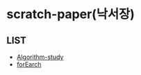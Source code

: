 # scratch-paper(낙서장)

## LIST

- [Algorithm-study](https://github.com/hitari/scratch-paper/tree/main/Algorithm-study)
- [forEarch](https://github.com/hitari/scratch-paper/tree/main/forEarch)

